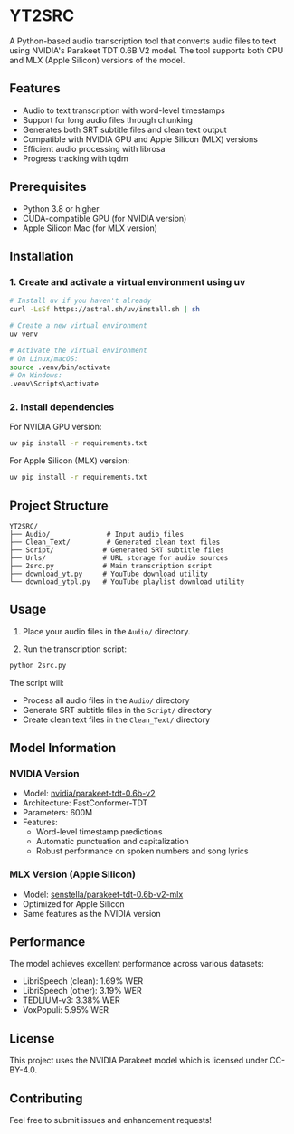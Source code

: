 # YT2SRC

A Python-based audio transcription tool that converts audio files to text using NVIDIA's Parakeet TDT 0.6B V2 model. The tool supports both CPU and MLX (Apple Silicon) versions of the model.

## Features

- Audio to text transcription with word-level timestamps
- Support for long audio files through chunking
- Generates both SRT subtitle files and clean text output
- Compatible with NVIDIA GPU and Apple Silicon (MLX) versions
- Efficient audio processing with librosa
- Progress tracking with tqdm

## Prerequisites

- Python 3.8 or higher
- CUDA-compatible GPU (for NVIDIA version)
- Apple Silicon Mac (for MLX version)

## Installation

### 1. Create and activate a virtual environment using uv

```bash
# Install uv if you haven't already
curl -LsSf https://astral.sh/uv/install.sh | sh

# Create a new virtual environment
uv venv

# Activate the virtual environment
# On Linux/macOS:
source .venv/bin/activate
# On Windows:
.venv\Scripts\activate
```

### 2. Install dependencies

For NVIDIA GPU version:
```bash
uv pip install -r requirements.txt
```

For Apple Silicon (MLX) version:
```bash
uv pip install -r requirements.txt
```

## Project Structure

```
YT2SRC/
├── Audio/              # Input audio files
├── Clean_Text/         # Generated clean text files
├── Script/            # Generated SRT subtitle files
├── Urls/              # URL storage for audio sources
├── 2src.py            # Main transcription script
├── download_yt.py     # YouTube download utility
└── download_ytpl.py   # YouTube playlist download utility
```

## Usage

1. Place your audio files in the `Audio/` directory.

2. Run the transcription script:
```bash
python 2src.py
```

The script will:
- Process all audio files in the `Audio/` directory
- Generate SRT subtitle files in the `Script/` directory
- Create clean text files in the `Clean_Text/` directory

## Model Information

### NVIDIA Version
- Model: [nvidia/parakeet-tdt-0.6b-v2](https://huggingface.co/nvidia/parakeet-tdt-0.6b-v2)
- Architecture: FastConformer-TDT
- Parameters: 600M
- Features:
  - Word-level timestamp predictions
  - Automatic punctuation and capitalization
  - Robust performance on spoken numbers and song lyrics

### MLX Version (Apple Silicon)
- Model: [senstella/parakeet-tdt-0.6b-v2-mlx](https://huggingface.co/senstella/parakeet-tdt-0.6b-v2-mlx)
- Optimized for Apple Silicon
- Same features as the NVIDIA version

## Performance

The model achieves excellent performance across various datasets:
- LibriSpeech (clean): 1.69% WER
- LibriSpeech (other): 3.19% WER
- TEDLIUM-v3: 3.38% WER
- VoxPopuli: 5.95% WER

## License

This project uses the NVIDIA Parakeet model which is licensed under CC-BY-4.0.

## Contributing

Feel free to submit issues and enhancement requests! 
